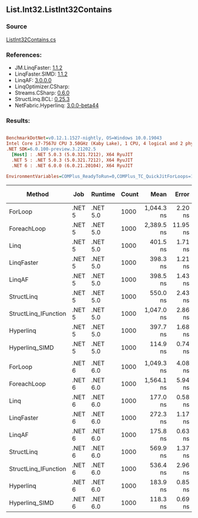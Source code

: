 ﻿## List.Int32.ListInt32Contains

### Source
[ListInt32Contains.cs](../LinqBenchmarks/List/Int32/ListInt32Contains.cs)

### References:
- JM.LinqFaster: [1.1.2](https://www.nuget.org/packages/JM.LinqFaster/1.1.2)
- LinqFaster.SIMD: [1.1.2](https://www.nuget.org/packages/LinqFaster.SIMD/1.0.3)
- LinqAF: [3.0.0.0](https://www.nuget.org/packages/LinqAF/3.0.0.0)
- LinqOptimizer.CSharp: [](https://www.nuget.org/packages/LinqOptimizer.CSharp/)
- Streams.CSharp: [0.6.0](https://www.nuget.org/packages/Streams.CSharp/0.6.0)
- StructLinq.BCL: [0.25.3](https://www.nuget.org/packages/StructLinq.BCL/0.25.3)
- NetFabric.Hyperlinq: [3.0.0-beta44](https://www.nuget.org/packages/NetFabric.Hyperlinq/3.0.0-beta44)

### Results:
``` ini

BenchmarkDotNet=v0.12.1.1527-nightly, OS=Windows 10.0.19043
Intel Core i7-7567U CPU 3.50GHz (Kaby Lake), 1 CPU, 4 logical and 2 physical cores
.NET SDK=6.0.100-preview.3.21202.5
  [Host] : .NET 5.0.3 (5.0.321.7212), X64 RyuJIT
  .NET 5 : .NET 5.0.3 (5.0.321.7212), X64 RyuJIT
  .NET 6 : .NET 6.0.0 (6.0.21.20104), X64 RyuJIT

EnvironmentVariables=COMPlus_ReadyToRun=0,COMPlus_TC_QuickJitForLoops=1,COMPlus_TieredPGO=1  

```
|               Method |    Job |  Runtime | Count |       Mean |    Error |   StdDev | Ratio |  Gen 0 | Gen 1 | Gen 2 | Allocated |
|--------------------- |------- |--------- |------ |-----------:|---------:|---------:|------:|-------:|------:|------:|----------:|
|              ForLoop | .NET 5 | .NET 5.0 |  1000 | 1,044.3 ns |  2.20 ns |  1.84 ns |  1.00 |      - |     - |     - |         - |
|          ForeachLoop | .NET 5 | .NET 5.0 |  1000 | 2,389.5 ns | 11.95 ns | 11.18 ns |  2.29 |      - |     - |     - |         - |
|                 Linq | .NET 5 | .NET 5.0 |  1000 |   401.5 ns |  1.71 ns |  1.60 ns |  0.38 |      - |     - |     - |         - |
|           LinqFaster | .NET 5 | .NET 5.0 |  1000 |   398.3 ns |  1.21 ns |  1.07 ns |  0.38 |      - |     - |     - |         - |
|               LinqAF | .NET 5 | .NET 5.0 |  1000 |   398.5 ns |  1.43 ns |  1.12 ns |  0.38 |      - |     - |     - |         - |
|           StructLinq | .NET 5 | .NET 5.0 |  1000 |   550.0 ns |  2.43 ns |  2.03 ns |  0.53 | 0.0153 |     - |     - |      32 B |
| StructLinq_IFunction | .NET 5 | .NET 5.0 |  1000 | 1,047.0 ns |  2.86 ns |  2.67 ns |  1.00 |      - |     - |     - |         - |
|            Hyperlinq | .NET 5 | .NET 5.0 |  1000 |   397.7 ns |  1.68 ns |  1.40 ns |  0.38 |      - |     - |     - |         - |
|       Hyperlinq_SIMD | .NET 5 | .NET 5.0 |  1000 |   114.9 ns |  0.74 ns |  0.65 ns |  0.11 |      - |     - |     - |         - |
|                      |        |          |       |            |          |          |       |        |       |       |           |
|              ForLoop | .NET 6 | .NET 6.0 |  1000 | 1,049.3 ns |  4.08 ns |  3.40 ns |  1.00 |      - |     - |     - |         - |
|          ForeachLoop | .NET 6 | .NET 6.0 |  1000 | 1,564.1 ns |  5.94 ns |  4.96 ns |  1.49 |      - |     - |     - |         - |
|                 Linq | .NET 6 | .NET 6.0 |  1000 |   177.0 ns |  0.58 ns |  0.54 ns |  0.17 |      - |     - |     - |         - |
|           LinqFaster | .NET 6 | .NET 6.0 |  1000 |   272.3 ns |  1.17 ns |  0.98 ns |  0.26 |      - |     - |     - |         - |
|               LinqAF | .NET 6 | .NET 6.0 |  1000 |   175.8 ns |  0.63 ns |  0.59 ns |  0.17 |      - |     - |     - |         - |
|           StructLinq | .NET 6 | .NET 6.0 |  1000 |   569.9 ns |  1.37 ns |  1.14 ns |  0.54 | 0.0153 |     - |     - |      32 B |
| StructLinq_IFunction | .NET 6 | .NET 6.0 |  1000 |   536.4 ns |  2.96 ns |  2.47 ns |  0.51 |      - |     - |     - |         - |
|            Hyperlinq | .NET 6 | .NET 6.0 |  1000 |   183.9 ns |  0.85 ns |  0.76 ns |  0.18 |      - |     - |     - |         - |
|       Hyperlinq_SIMD | .NET 6 | .NET 6.0 |  1000 |   118.3 ns |  0.69 ns |  0.61 ns |  0.11 |      - |     - |     - |         - |
